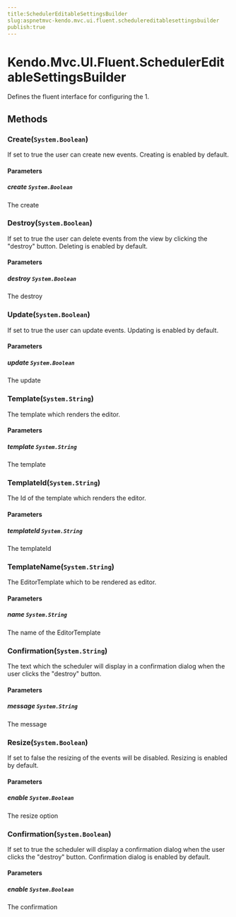 ```yaml
---
title:SchedulerEditableSettingsBuilder
slug:aspnetmvc-kendo.mvc.ui.fluent.schedulereditablesettingsbuilder
publish:true
---
```


# Kendo.Mvc.UI.Fluent.SchedulerEditableSettingsBuilder
Defines the fluent interface for configuring the 1.



## Methods

### Create(`System.Boolean`)
If set to true the user can create new events. Creating is enabled by default.


#### Parameters

##### create `System.Boolean`
The create





### Destroy(`System.Boolean`)
If set to true the user can delete events from the view by clicking the "destroy" button. Deleting is enabled by default.


#### Parameters

##### destroy `System.Boolean`
The destroy





### Update(`System.Boolean`)
If set to true the user can update events. Updating is enabled by default.


#### Parameters

##### update `System.Boolean`
The update





### Template(`System.String`)
The template which renders the editor.


#### Parameters

##### template `System.String`
The template





### TemplateId(`System.String`)
The Id of the template which renders the editor.


#### Parameters

##### templateId `System.String`
The templateId





### TemplateName(`System.String`)
The EditorTemplate which to be rendered as editor.


#### Parameters

##### name `System.String`
The name of the EditorTemplate





### Confirmation(`System.String`)
The text which the scheduler will display in a confirmation dialog when the user clicks the "destroy" button.


#### Parameters

##### message `System.String`
The message





### Resize(`System.Boolean`)
If set to false the resizing of the events will be disabled. Resizing is enabled by default.


#### Parameters

##### enable `System.Boolean`
The resize option





### Confirmation(`System.Boolean`)
If set to true the scheduler will display a confirmation dialog when the user clicks the "destroy" button. Confirmation dialog is enabled by default.


#### Parameters

##### enable `System.Boolean`
The confirmation






